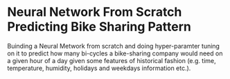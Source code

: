 # Neural Network From Scratch Predicting Bike Sharing Pattern
 Buinding a Neural Metwork from scratch and doing hyper-paramter tuning on it to predict how many bi-cycles a bike-sharing company would need on a given hour of a day given some features of historical fashion (e.g. time, temperature, humidity, holidays and weekdays information etc.).
